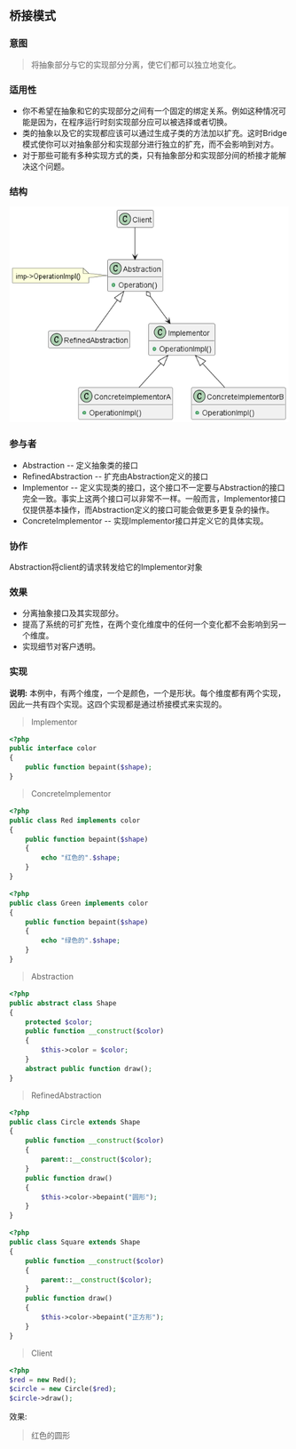 ## 桥接模式

### 意图

> 将抽象部分与它的实现部分分离，使它们都可以独立地变化。

### 适用性

* 你不希望在抽象和它的实现部分之间有一个固定的绑定关系。例如这种情况可能是因为，在程序运行时刻实现部分应可以被选择或者切换。
* 类的抽象以及它的实现都应该可以通过生成子类的方法加以扩充。这时Bridge模式使你可以对抽象部分和实现部分进行独立的扩充，而不会影响到对方。
* 对于那些可能有多种实现方式的类，只有抽象部分和实现部分间的桥接才能解决这个问题。

### 结构

![](../images/桥接模式-结构图.png)

### 参与者

* Abstraction -- 定义抽象类的接口 
* RefinedAbstraction -- 扩充由Abstraction定义的接口
* Implementor -- 定义实现类的接口，这个接口不一定要与Abstraction的接口完全一致。事实上这两个接口可以非常不一样。一般而言，Implementor接口仅提供基本操作，而Abstraction定义的接口可能会做更多更复杂的操作。
* ConcreteImplementor -- 实现Implementor接口并定义它的具体实现。

### 协作
Abstraction将client的请求转发给它的Implementor对象

### 效果

* 分离抽象接口及其实现部分。
* 提高了系统的可扩充性，在两个变化维度中的任何一个变化都不会影响到另一个维度。
* 实现细节对客户透明。

### 实现

**说明:** 本例中，有两个维度，一个是颜色，一个是形状。每个维度都有两个实现，因此一共有四个实现。这四个实现都是通过桥接模式来实现的。

> Implementor 

```php
<?php
public interface color
{
    public function bepaint($shape);
}
```

> ConcreteImplementor 

```php
<?php
public class Red implements color
{
    public function bepaint($shape)
    {
        echo "红色的".$shape;
    }
}
```

```php
<?php
public class Green implements color
{
    public function bepaint($shape)
    {
        echo "绿色的".$shape;
    }
}
```

> Abstraction 

```php
<?php
public abstract class Shape
{
    protected $color;
    public function __construct($color)
    {
        $this->color = $color;
    }
    abstract public function draw();
}
```

> RefinedAbstraction 

```php
<?php
public class Circle extends Shape
{
    public function __construct($color)
    {
        parent::__construct($color);
    }
    public function draw()
    {
        $this->color->bepaint("圆形");
    }
}
```

```php
<?php
public class Square extends Shape
{
    public function __construct($color)
    {
        parent::__construct($color);
    }
    public function draw()
    {
        $this->color->bepaint("正方形");
    }
}
```

> Client 

```php
<?php
$red = new Red();
$circle = new Circle($red);
$circle->draw();
```

效果:

> 红色的圆形
